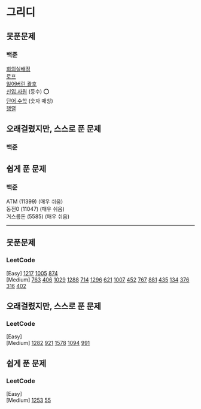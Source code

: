 # 그리디

## 못푼문제
### 백준 <br>
[회의실배정](https://www.acmicpc.net/problem/1931) <br>
[로프](https://www.acmicpc.net/problem/2217) <br>
[잃어버린 괄호](https://www.acmicpc.net/problem/1541) <br>
[신입 사원](https://www.acmicpc.net/problem/1946) (등수) :o: <br>
[단어 수학](https://www.acmicpc.net/problem/1339) (숫자 매칭) <br>
[행렬](https://www.acmicpc.net/problem/1080) <br>

## 오래걸렸지만, 스스로 푼 문제
### 백준 <br>

## 쉽게 푼 문제
### 백준 <br>
ATM (11399) (매우 쉬움) <br>
동전0 (11047) (매우 쉬움) <br>
거스름돈 (5585) (매우 쉬움) <br>

<hr>

## 못푼문제
### LeetCode <br>
[Easy] 
[1217](https://leetcode.com/problems/minimum-cost-to-move-chips-to-the-same-position/)
[1005](https://leetcode.com/problems/maximize-sum-of-array-after-k-negations/)
[874](https://leetcode.com/problems/walking-robot-simulation/) 
<br>
[Medium] 
[763](https://leetcode.com/problems/partition-labels/)
[406](https://leetcode.com/problems/queue-reconstruction-by-height/)
[1029](https://leetcode.com/problems/two-city-scheduling/)
[1288](https://leetcode.com/problems/remove-covered-intervals/)
[714](https://leetcode.com/problems/best-time-to-buy-and-sell-stock-with-transaction-fee/)
[1296](https://leetcode.com/problems/divide-array-in-sets-of-k-consecutive-numbers/)
[621](https://leetcode.com/problems/task-scheduler/)
[1007](https://leetcode.com/problems/minimum-domino-rotations-for-equal-row/)
[452](https://leetcode.com/problems/minimum-number-of-arrows-to-burst-balloons/)
[767](https://leetcode.com/problems/reorganize-string/)
[881](https://leetcode.com/problems/boats-to-save-people/)
[435](https://leetcode.com/problems/non-overlapping-intervals/)
[134](https://leetcode.com/problems/gas-station/)
[376](https://leetcode.com/problems/wiggle-subsequence/)
[316](https://leetcode.com/problems/remove-duplicate-letters/)
[402](https://leetcode.com/problems/remove-k-digits/)

## 오래걸렸지만, 스스로 푼 문제
### LeetCode <br>
[Easy] 
<br>
[Medium] 
[1282](https://leetcode.com/problems/group-the-people-given-the-group-size-they-belong-to/)
[921](https://leetcode.com/problems/minimum-add-to-make-parentheses-valid/)
[1578](https://leetcode.com/problems/minimum-deletion-cost-to-avoid-repeating-letters/)
[1094](https://leetcode.com/problems/car-pooling/)
[991](https://leetcode.com/problems/broken-calculator/)

## 쉽게 푼 문제
### LeetCode <br>
[Easy] 
<br>
[Medium] 
[1253](https://leetcode.com/problems/reconstruct-a-2-row-binary-matrix/)
[55](https://leetcode.com/problems/jump-game/)
